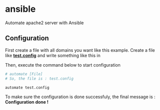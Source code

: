# ansible

Automate apache2 server with Ansible

## Configuration

First create a file with all domains you want like this example.
Create a file like [**test.config**](./test.config) and write something like this in

Then, execute the command below to start configuration

```sh
# automate [File] 
# So, the file is : test.config

automate test.config
```

To make sure the configuration is done successfuly, the final message is : **Configuration done !**
